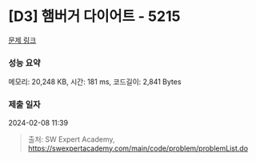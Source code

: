 # [D3] 햄버거 다이어트 - 5215 

[문제 링크](https://swexpertacademy.com/main/code/problem/problemDetail.do?contestProbId=AWT-lPB6dHUDFAVT) 

### 성능 요약

메모리: 20,248 KB, 시간: 181 ms, 코드길이: 2,841 Bytes

### 제출 일자

2024-02-08 11:39



> 출처: SW Expert Academy, https://swexpertacademy.com/main/code/problem/problemList.do